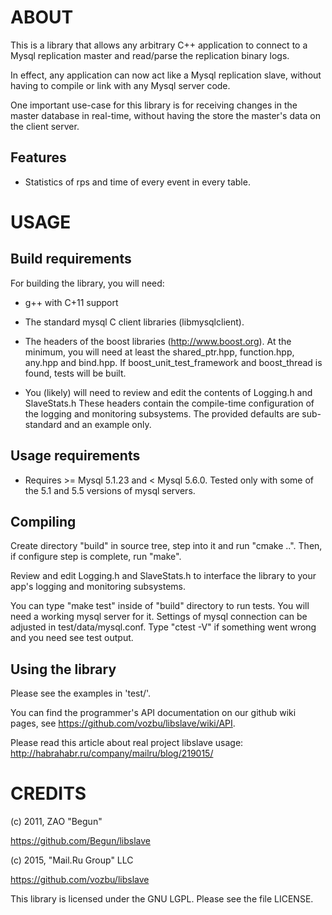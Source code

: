 

ABOUT
===================================================================

This is a library that allows any arbitrary C++ application to connect
to a Mysql replication master and read/parse the replication binary
logs.

In effect, any application can now act like a Mysql replication slave,
without having to compile or link with any Mysql server code.

One important use-case for this library is for receiving changes in
the master database in real-time, without having the store the
master's data on the client server.

Features
-------------------------------------------------------------------
* Statistics of rps and time of every event in every table.

USAGE
===================================================================

Build requirements
-------------------------------------------------------------------

For building the library, you will need:

 * g++ with C+11 support

 * The standard mysql C client libraries (libmysqlclient).

 * The headers of the boost libraries (http://www.boost.org).
   At the minimum, you will need at least the shared_ptr.hpp, function.hpp,
   any.hpp and bind.hpp. If boost_unit_test_framework and boost_thread is
   found, tests will be built.

 * You (likely) will need to review and edit the contents of Logging.h
   and SlaveStats.h
   These headers contain the compile-time configuration of the logging
   and monitoring subsystems.
   The provided defaults are sub-standard and an example only.

Usage requirements
-------------------------------------------------------------------
 * Requires >= Mysql 5.1.23 and < Mysql 5.6.0. Tested only with some of the 5.1 and 5.5
   versions of mysql servers.

Compiling
-------------------------------------------------------------------

Create directory "build" in source tree, step into it and run "cmake ..".
Then, if configure step is complete, run "make".

Review and edit Logging.h and SlaveStats.h to interface the library to
your app's logging and monitoring subsystems.

You can type "make test" inside of "build" directory to run tests. You
will need a working mysql server for it. Settings of mysql connection
can be adjusted in test/data/mysql.conf. Type "ctest -V" if something
went wrong and you need see test output.

Using the library
-------------------------------------------------------------------

Please see the examples in 'test/'.

You can find the programmer's API documentation on our github wiki
pages, see https://github.com/vozbu/libslave/wiki/API.

Please read this article about real project libslave usage: http://habrahabr.ru/company/mailru/blog/219015/


CREDITS
===================================================================

(c) 2011, ZAO "Begun"

https://github.com/Begun/libslave

(c) 2015, "Mail.Ru Group" LLC

https://github.com/vozbu/libslave

This library is licensed under the GNU LGPL. Please see the file LICENSE.
